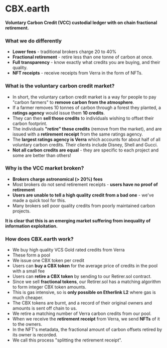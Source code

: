 # CBX.earth

**Voluntary Carbon Credit (VCC) custodial ledger with on chain fractional retirement.**

### What we do differently

- **Lower fees** - traditional brokers charge 20 to 40%
- **Fractional retirement** - retire less than one tonne of carbon at once.
- **Full transparency** - know exactly what credits you are buying, and their quality.
- **NFT receipts** - receive receipts from Verra in the form of NFTs.

### What is the voluntary carbon credit market?

- In short, the voluntary carbon credit market is a way for people to pay "carbon farmers" to **remove carbon from the atmosphere**.
- If a farmer removes 10 tonnes of carbon through a forest they planted, a **ratings agency** would issue them **10 credits**.
- They can then **sell those credits** to individuals wishing to offset their carbon footprint.
- The individuals **"retire" these credits** (remove from the market), and are issued with a **retirement receipt** from the same ratings agency.
- The **largest ratings agency is Verra** which accounts for about half of all voluntary carbon credits. Their clients include Disney, Shell and Gucci.
- **Not all carbon credits are equal** - they are specific to each project and some are better than others!

### Why is the VCC market broken?

- **Brokers charge astronomical (> 20%) fees**
- Most brokers do not send retirement receipts - **users have no proof of retirement**
- **Users are unable to tell a high quality credit from a bad one** - we've made a quick tool for this.
- Many brokers sell poor quality credits from poorly maintained carbon projects.

**It is clear that this is an emerging market suffering from inequality of information exploitation.**

### How does CBX.earth work?

- We buy high quality VCS Gold rated credits from Verra
- These form a pool
- We issue one CBX token per credit
- Users can **buy a CBX token** for the average price of credits in the pool with a small fee
- Users can **retire a CBX token** by sending to our Retirer.sol contract.
- Since we sell **fractional tokens**, our Retirer.sol has a matching algorithm to form integer CBX token amounts.
- This is gas intensive, so is **only possible on Etherlink L2** where gas is much cheaper.
- The CBX tokens are burnt, and a record of their original owners and amounts is sent off chain to us.
- We retire a matching number of Verra carbon credits from our pool.
- When we receive the **retirement receipt** from Verra, we send **NFTs** of it to the owners.
- In the NFT's metadata, the fractional amount of carbon offsets retired by its owner is recorded.
- We call this process "splitting the retirement receipt".
